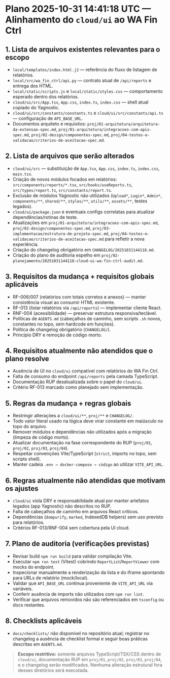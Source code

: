 <!-- proj/02-planejamento/20251031144118-cloud-ui-wa-fin-ctrl.md -->
# Plano 2025-10-31 14:41:18 UTC — Alinhamento do `cloud/ui` ao WA Fin Ctrl

## 1. Lista de arquivos existentes relevantes para o escopo
- `local/templates/index.html.j2` — referência do fluxo de listagem de relatórios.
- `local/src/wa_fin_ctrl/api.py` — contrato atual de `/api/reports` e entrega dos HTML.
- `local/static/scripts.js` e `local/static/styles.css` — comportamento esperado dentro dos relatórios.
- `cloud/ui/src/App.tsx`, `App.css`, `index.ts`, `index.css` — shell atual copiado do Yagnostic.
- `cloud/ui/src/constants/constants.ts` e `cloud/ui/src/constants/api.ts` — configuração de `API_BASE_URL`.
- Documentos arquiteto e requisitos: `proj/01-arquitetura/arquitetura-da-extensao-spec.md`, `proj/01-arquitetura/integracoes-com-apis-spec.md`, `proj/02-design/componentes-spec.md`, `proj/04-testes-e-validacao/criterios-de-aceitacao-spec.md`.

## 2. Lista de arquivos que serão alterados
- `cloud/ui/src` — substituição de `App.tsx`, `App.css`, `index.ts`, `index.css`, `main.tsx`.
- Criação de novos módulos focados em relatórios: `src/components/reports/*.tsx`, `src/hooks/useReports.ts`, `src/types/report.ts`, `src/constants/report.ts`.
- Exclusão de módulos Yagnostic não utilizados (`Upload*`, `Login*`, `Admin*`, `components/**`, `shared/**`, `styles/**`, `utils/**`, `assets/**`, testes legados).
- `cloud/ui/package.json` e eventuais configs correlatas para atualizar dependências/rotinas de teste.
- Atualizações em `proj/01-arquitetura/integracoes-com-apis-spec.md`, `proj/02-design/componentes-spec.md`, `proj/03-implementacao/estrutura-de-projeto-spec.md`, `proj/04-testes-e-validacao/criterios-de-aceitacao-spec.md` para refletir a nova experiência.
- Criação do changelog obrigatório em `CHANGELOG/20251031144118.md`.
- Criação do plano de auditoria espelho em `proj/02-planejamento/20251031144118-cloud-ui-wa-fin-ctrl-audit.md`.

## 3. Requisitos da mudança + requisitos globais aplicáveis
- RF-006/007 (relatórios com totais corretos e anexos) — manter consistência visual ao consumir HTML existente.
- RF-013 (listar relatórios via `/api/reports`) — implementar cliente React.
- RNF-004 (acessibilidade) — preservar estrutura responsiva/teclável.
- Políticas de `AGENTS.md` (cabeçalhos de caminho, sem scripts `.sh` novos, constantes no topo, sem hardcode em funções).
- Política de changelog obrigatório (`CHANGELOG/`).
- Princípio DRY e remoção de código morto.

## 4. Requisitos atualmente não atendidos que o plano resolve
- Ausência de UI no `cloud/ui` compatível com relatórios do WA Fin Ctrl.
- Falta de consumo do endpoint `/api/reports` pela camada TypeScript.
- Documentação RUP desatualizada sobre o papel do `cloud/ui`.
- Critério RF-013 marcado como planejado sem implementação.

## 5. Regras da mudança + regras globais
- Restringir alterações a `cloud/ui/**`, `proj/**` e `CHANGELOG/`.
- Todo valor literal usado na lógica deve virar constante em maiúsculo no topo do arquivo.
- Remover módulos e dependências não utilizados após a migração (limpeza de código morto).
- Atualizar documentação na fase correspondente do RUP (`proj/01`, `proj/02`, `proj/03`, `proj/04`).
- Respeitar convenções Vite/TypeScript (`strict`, imports no topo, sem scripts shell).
- Manter cadeia `.env → docker-compose → código` ao utilizar `VITE_API_URL`.

## 6. Regras atualmente não atendidas que motivam os ajustes
- `cloud/ui` viola DRY e responsabilidade atual por manter artefatos legados (app Yagnostic) não descritos no RUP.
- Falta de cabeçalhos de caminho em arquivos React críticos.
- Dependências (`dompurify`, `marked`, IndexedDB helpers) sem uso previsto para relatórios.
- Critérios RF-013/RNF-004 sem cobertura pela UI cloud.

## 7. Plano de auditoria (verificações previstas)
- Revisar build `npm run build` para validar compilação Vite.
- Executar `npm run test` (Vitest) cobrindo `ReportList`/`ReportViewer` com mocks do endpoint.
- Inspecionar manualmente a renderização da lista e do iframe apontando para URLs de relatório (mock/local).
- Validar que `API_BASE_URL` continua proveniente de `VITE_API_URL` via variáveis.
- Conferir ausência de imports não utilizados com `npm run lint`.
- Verificar que arquivos removidos não são referenciados em `tsconfig` ou docs restantes.

## 8. Checklists aplicáveis
- `docs/checklists/` não disponível no repositório atual; registrar no changelog a ausência de checklist formal e seguir boas práticas descritas em `AGENTS.md`.

> **Escopo restritivo:** somente arquivos TypeScript/TSX/CSS dentro de `cloud/ui`, documentação RUP em `proj/01`, `proj/02`, `proj/03`, `proj/04`, e o changelog serão modificados. Nenhuma alteração estrutural fora desses diretórios será executada.
